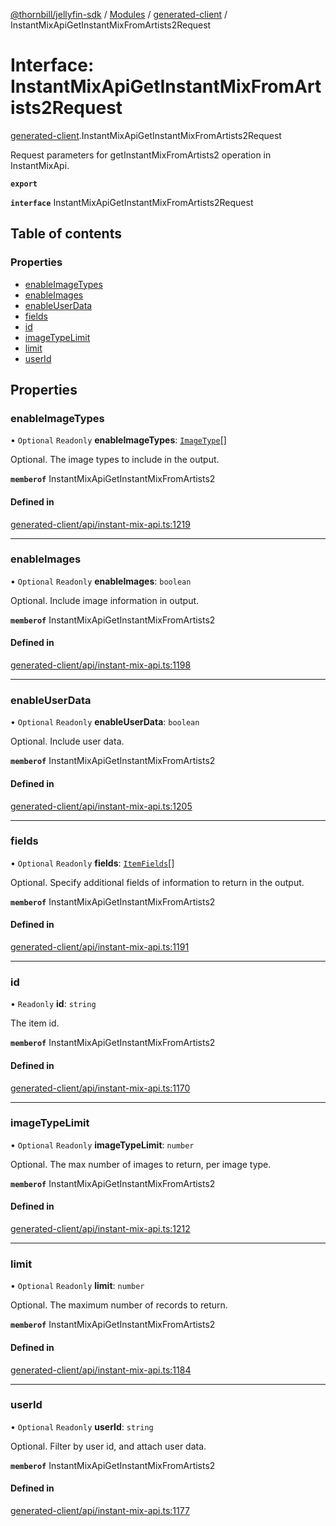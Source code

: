 [@thornbill/jellyfin-sdk](../README.md) / [Modules](../modules.md) / [generated-client](../modules/generated_client.md) / InstantMixApiGetInstantMixFromArtists2Request

# Interface: InstantMixApiGetInstantMixFromArtists2Request

[generated-client](../modules/generated_client.md).InstantMixApiGetInstantMixFromArtists2Request

Request parameters for getInstantMixFromArtists2 operation in InstantMixApi.

**`export`**

**`interface`** InstantMixApiGetInstantMixFromArtists2Request

## Table of contents

### Properties

- [enableImageTypes](generated_client.InstantMixApiGetInstantMixFromArtists2Request.md#enableimagetypes)
- [enableImages](generated_client.InstantMixApiGetInstantMixFromArtists2Request.md#enableimages)
- [enableUserData](generated_client.InstantMixApiGetInstantMixFromArtists2Request.md#enableuserdata)
- [fields](generated_client.InstantMixApiGetInstantMixFromArtists2Request.md#fields)
- [id](generated_client.InstantMixApiGetInstantMixFromArtists2Request.md#id)
- [imageTypeLimit](generated_client.InstantMixApiGetInstantMixFromArtists2Request.md#imagetypelimit)
- [limit](generated_client.InstantMixApiGetInstantMixFromArtists2Request.md#limit)
- [userId](generated_client.InstantMixApiGetInstantMixFromArtists2Request.md#userid)

## Properties

### enableImageTypes

• `Optional` `Readonly` **enableImageTypes**: [`ImageType`](../enums/index.api.ImageType.md)[]

Optional. The image types to include in the output.

**`memberof`** InstantMixApiGetInstantMixFromArtists2

#### Defined in

[generated-client/api/instant-mix-api.ts:1219](https://github.com/thornbill/jellyfin-sdk-typescript/blob/eb13db7/src/generated-client/api/instant-mix-api.ts#L1219)

___

### enableImages

• `Optional` `Readonly` **enableImages**: `boolean`

Optional. Include image information in output.

**`memberof`** InstantMixApiGetInstantMixFromArtists2

#### Defined in

[generated-client/api/instant-mix-api.ts:1198](https://github.com/thornbill/jellyfin-sdk-typescript/blob/eb13db7/src/generated-client/api/instant-mix-api.ts#L1198)

___

### enableUserData

• `Optional` `Readonly` **enableUserData**: `boolean`

Optional. Include user data.

**`memberof`** InstantMixApiGetInstantMixFromArtists2

#### Defined in

[generated-client/api/instant-mix-api.ts:1205](https://github.com/thornbill/jellyfin-sdk-typescript/blob/eb13db7/src/generated-client/api/instant-mix-api.ts#L1205)

___

### fields

• `Optional` `Readonly` **fields**: [`ItemFields`](../enums/index.api.ItemFields.md)[]

Optional. Specify additional fields of information to return in the output.

**`memberof`** InstantMixApiGetInstantMixFromArtists2

#### Defined in

[generated-client/api/instant-mix-api.ts:1191](https://github.com/thornbill/jellyfin-sdk-typescript/blob/eb13db7/src/generated-client/api/instant-mix-api.ts#L1191)

___

### id

• `Readonly` **id**: `string`

The item id.

**`memberof`** InstantMixApiGetInstantMixFromArtists2

#### Defined in

[generated-client/api/instant-mix-api.ts:1170](https://github.com/thornbill/jellyfin-sdk-typescript/blob/eb13db7/src/generated-client/api/instant-mix-api.ts#L1170)

___

### imageTypeLimit

• `Optional` `Readonly` **imageTypeLimit**: `number`

Optional. The max number of images to return, per image type.

**`memberof`** InstantMixApiGetInstantMixFromArtists2

#### Defined in

[generated-client/api/instant-mix-api.ts:1212](https://github.com/thornbill/jellyfin-sdk-typescript/blob/eb13db7/src/generated-client/api/instant-mix-api.ts#L1212)

___

### limit

• `Optional` `Readonly` **limit**: `number`

Optional. The maximum number of records to return.

**`memberof`** InstantMixApiGetInstantMixFromArtists2

#### Defined in

[generated-client/api/instant-mix-api.ts:1184](https://github.com/thornbill/jellyfin-sdk-typescript/blob/eb13db7/src/generated-client/api/instant-mix-api.ts#L1184)

___

### userId

• `Optional` `Readonly` **userId**: `string`

Optional. Filter by user id, and attach user data.

**`memberof`** InstantMixApiGetInstantMixFromArtists2

#### Defined in

[generated-client/api/instant-mix-api.ts:1177](https://github.com/thornbill/jellyfin-sdk-typescript/blob/eb13db7/src/generated-client/api/instant-mix-api.ts#L1177)
